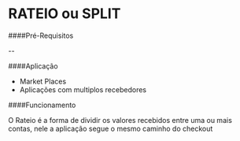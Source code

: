 RATEIO ou SPLIT
===============

####Pré-Requisitos

--

####Aplicação

 - Market Places
 - Aplicações com multiplos recebedores


####Funcionamento

  O Rateio é a forma de dividir os valores recebidos entre uma ou mais contas, nele a aplicação segue o mesmo caminho do checkout
